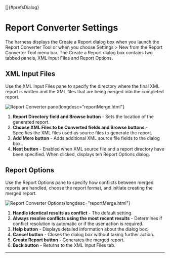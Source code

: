 <!---
  $Id$

  Copyright (c) 2001, 2024, Oracle and/or its affiliates. All rights reserved.
  DO NOT ALTER OR REMOVE COPYRIGHT NOTICES OR THIS FILE HEADER.

  This code is free software; you can redistribute it and/or modify it
  under the terms of the GNU General Public License version 2 only, as
  published by the Free Software Foundation.  Oracle designates this
  particular file as subject to the "Classpath" exception as provided
  by Oracle in the LICENSE file that accompanied this code.

  This code is distributed in the hope that it will be useful, but WITHOUT
  ANY WARRANTY; without even the implied warranty of MERCHANTABILITY or
  FITNESS FOR A PARTICULAR PURPOSE.  See the GNU General Public License
  version 2 for more details (a copy is included in the LICENSE file that
  accompanied this code).

  You should have received a copy of the GNU General Public License version
  2 along with this work; if not, write to the Free Software Foundation,
  Inc., 51 Franklin St, Fifth Floor, Boston, MA 02110-1301 USA.

  Please contact Oracle, 500 Oracle Parkway, Redwood Shores, CA 94065 USA
  or visit www.oracle.com if you need additional information or have any
  questions.
-->

[]{#prefsDialog}

# Report Converter Settings

The harness displays the Create a Report dialog box when you launch the Report Converter Tool or
when you choose Settings \> New from the Report Converter Tool menu bar. The Create a Report dialog
box contains two tabbed panels, XML Input Files and Report Options.

## XML Input Files

Use the XML Input Files pane to specify the directory where the final XML report is written and the
XML files that are being merged into the completed report.

![Report Converter pane](../../images/JT4reportConverterXML.gif){longdesc="reportMerge.html"}

1.  **Report Directory field and Browse button** - Sets the location of the generated report.
2.  **Choose XML Files to be Converted fields and Browse buttons** - Specifies the XML files used as
    source files to generate the report.
3.  **Add More button** - Adds additional XML source file fields to the dialog box..
4.  **Next button** - Enabled when XML source file and a report directory have been specified. When
    clicked, displays teh Report Options dialog.

## Report Options

Use the Report Options pane to specify how conflicts between merged reports are handled, choose the
report format, and initiate creating the merged report.

![Report Converter Options](../../images/JT4reportConverterOptions.gif){longdesc="reportMerge.html"}

1.  **Handle identical results as conflict** - The default setting.
2.  **Always resolve conflicts using the most recent results** - Determines if conflict resolution
    is automatic or if the user action is required.
3.  **Help button** - Displays detailed information about the dialog box.
4.  **Cancel button** - Closes the dialog box without taking further action.
5.  **Create Report button** - Generates the merged report.
6.  **Back button** - Returns to the XML Input Files tab.

----------------------------------------------------------------------------------------------------



